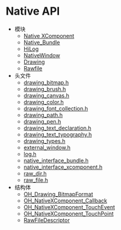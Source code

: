 # Native API

- 模块
    - [Native XComponent](_o_h___native_x_component.md)
    - [Native_Bundle](_native___bundle.md)
    - [HiLog](_hi_log.md)
    - [NativeWindow](_native_window.md)
    - [Drawing](_drawing.md)
    - [Rawfile](rawfile.md)
- 头文件
    - [drawing_bitmap.h](drawing__bitmap_8h.md)
    - [drawing_brush.h](drawing__brush_8h.md)
    - [drawing_canvas.h](drawing__canvas_8h.md)
    - [drawing_color.h](drawing__color_8h.md)
    - [drawing_font_collection.h](drawing__font__collection_8h.md)
    - [drawing_path.h](drawing__path_8h.md)
    - [drawing_pen.h](drawing__pen_8h.md)
    - [drawing_text_declaration.h](drawing__text__declaration_8h.md)
    - [drawing_text_typography.h](drawing__text__typography_8h.md)
    - [drawing_types.h](drawing__types_8h.md)
    - [external_window.h](external__window_8h.md)
    - [log.h](log_8h.md)
    - [native_interface_bundle.h](native__interface__bundle_8h.md)
    - [native_interface_xcomponent.h](native__interface__xcomponent_8h.md)
    - [raw_dir.h](raw__dir_8h.md)
    - [raw_file.h](raw__file_8h.md)
- 结构体
    - [OH_Drawing_BitmapFormat](_o_h___drawing___bitmap_format.md)
    - [OH_NativeXComponent_Callback](_o_h___native_x_component___callback.md)
    - [OH_NativeXComponent_TouchEvent](_o_h___native_x_component___touch_event.md)
    - [OH_NativeXComponent_TouchPoint](_o_h___native_x_component___touch_point.md)
    - [RawFileDescriptor](_raw_file_descriptor.md)
